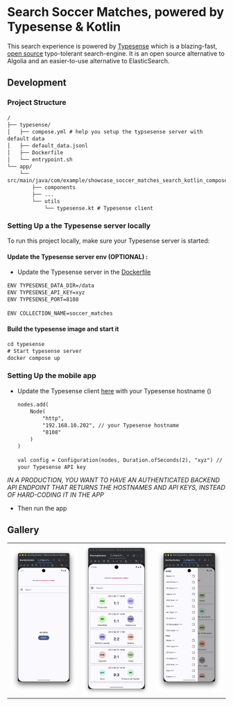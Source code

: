 <h1>Search Soccer Matches, powered by Typesense & Kotlin</h1>

This search experience is powered by [Typesense](https://typesense.org) which is a blazing-fast, [open source](https://github.com/typesense/typesense) typo-tolerant search-engine. It is an open source alternative to Algolia and an easier-to-use alternative to ElasticSearch.

## Development

### Project Structure

    /
    ├── typesense/
    │   ├── compose.yml # help you setup the typsesense server with default data
    │   ├── default_data.jsonl
    │   ├── Dockerfile
    │   └── entrypoint.sh
    └── app/
        └── src/main/java/com/example/showcase_soccer_matches_search_kotlin_compose/
            ├── components
            ├── ...
            └── utils
                └── typesense.kt # Typesense client

### Setting Up a the Typesense server locally
To run this project locally, make sure your Typesense server is started:

#### Update the Typesense server env (OPTIONAL) : 
- Update the Typesense server in the [Dockerfile](typesense/Dockerfile#L5)

```
ENV TYPESENSE_DATA_DIR=/data
ENV TYPESENSE_API_KEY=xyz
ENV TYPESENSE_PORT=8108

ENV COLLECTION_NAME=soccer_matches
```

#### Build the typesense image and start it

```
cd typesense
# Start typesense server
docker compose up
```

### Setting Up the mobile app

- Update the Typesense client [here](/app/src/main/java/com/example/showcase_soccer_matches_search_kotlin_compose/utils/typesense.kt#L17) with your Typesense hostname ()

    ```
    nodes.add(
        Node(
            "http",
            "192.168.10.202", // your Typesense hostname
            "8108"
        )
    )

    val config = Configuration(nodes, Duration.ofSeconds(2), "xyz") // your Typesense API key
    ```
*IN A PRODUCTION, YOU WANT TO HAVE AN AUTHENTICATED BACKEND API ENDPOINT THAT RETURNS THE HOSTNAMES AND API KEYS, INSTEAD OF HARD-CODING IT IN THE APP*
- Then run the app

## Gallery

<div style="text-align: center">
    <table>
        <tr>
            <td style="text-align: center">
                <img src="./gallery/1.png" width="200"/>
            </td>
            <td style="text-align: center">
                <img src="./gallery/2.png" width="200"/>
            </td>
            <td style="text-align: center">
                <img src="./gallery/3.png" width="200"/>
            </td>
        </tr>
    </table>
</div>
